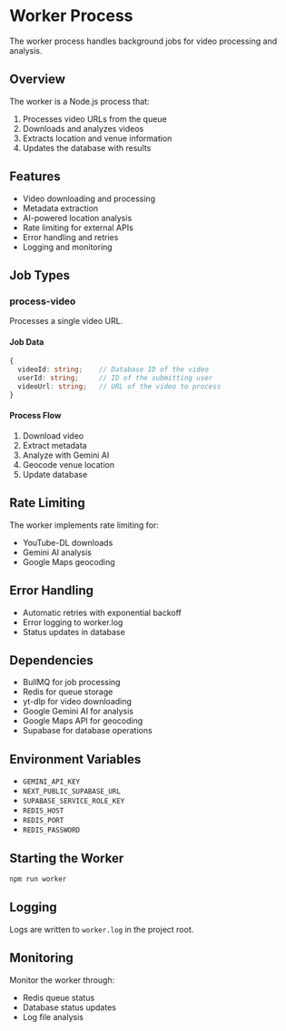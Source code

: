 # Worker Process

The worker process handles background jobs for video processing and analysis.

## Overview

The worker is a Node.js process that:
1. Processes video URLs from the queue
2. Downloads and analyzes videos
3. Extracts location and venue information
4. Updates the database with results

## Features

- Video downloading and processing
- Metadata extraction
- AI-powered location analysis
- Rate limiting for external APIs
- Error handling and retries
- Logging and monitoring

## Job Types

### process-video
Processes a single video URL.

#### Job Data
```typescript
{
  videoId: string;    // Database ID of the video
  userId: string;     // ID of the submitting user
  videoUrl: string;   // URL of the video to process
}
```

#### Process Flow
1. Download video
2. Extract metadata
3. Analyze with Gemini AI
4. Geocode venue location
5. Update database

## Rate Limiting

The worker implements rate limiting for:
- YouTube-DL downloads
- Gemini AI analysis
- Google Maps geocoding

## Error Handling

- Automatic retries with exponential backoff
- Error logging to worker.log
- Status updates in database

## Dependencies

- BullMQ for job processing
- Redis for queue storage
- yt-dlp for video downloading
- Google Gemini AI for analysis
- Google Maps API for geocoding
- Supabase for database operations

## Environment Variables

- `GEMINI_API_KEY`
- `NEXT_PUBLIC_SUPABASE_URL`
- `SUPABASE_SERVICE_ROLE_KEY`
- `REDIS_HOST`
- `REDIS_PORT`
- `REDIS_PASSWORD`

## Starting the Worker

```bash
npm run worker
```

## Logging

Logs are written to `worker.log` in the project root.

## Monitoring

Monitor the worker through:
- Redis queue status
- Database status updates
- Log file analysis 